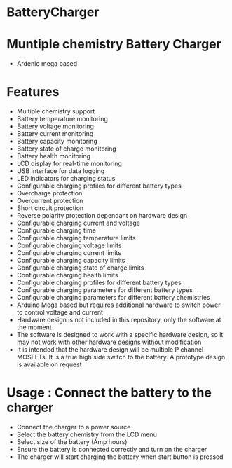 # BatteryCharger
# Muntiple chemistry Battery Charger
- Ardenio mega based
# Features
- Multiple chemistry support
- Battery temperature monitoring
- Battery voltage monitoring
- Battery current monitoring
- Battery capacity monitoring
- Battery state of charge monitoring
- Battery health monitoring
- LCD display for real-time monitoring
- USB interface for data logging
- LED indicators for charging status
- Configurable charging profiles for different battery types
- Overcharge protection
- Overcurrent protection
- Short circuit protection
- Reverse polarity protection dependant on hardware design
- Configurable charging current and voltage
- Configurable charging time
- Configurable charging temperature limits
- Configurable charging voltage limits
- Configurable charging current limits
- Configurable charging capacity limits
- Configurable charging state of charge limits
- Configurable charging health limits
- Configurable charging profiles for different battery types
- Configurable charging parameters for different battery types
- Configurable charging parameters for different battery chemistries
- Arduino Mega based but requires additional hardware to switch power to control voltage and current
- Hardware design is not included in this repository, only the software at the moment
- The software is designed to work with a specific hardware design, so it may not work with other hardware designs without modification
- It is intended that the hardware design will be multiple P channel MOSFETs. It is a true high side switch to the battery. A prototype design is available on request



# Usage : Connect the battery to the charger
- Connect the charger to a power source
- Select the battery chemistry from the LCD menu
- Select size of the battery (Amp hours)
- Ensure the battery is connected correctly and turn on the charger
- The charger will start charging the battery when start button is pressed

